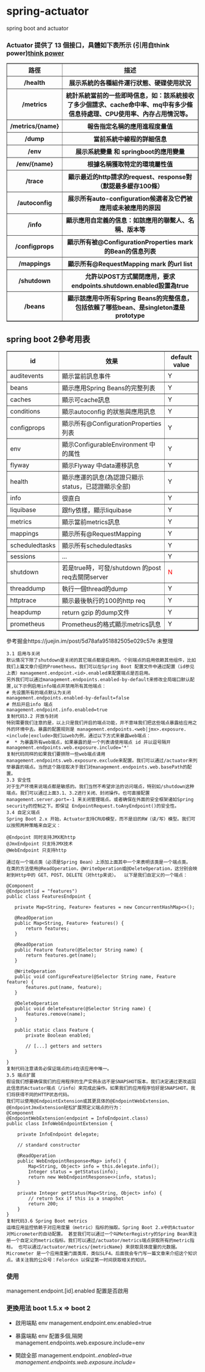 # spring-actuator

spring boot  and actuator


### Actuator 提供了 13 個接口，具體如下表所示 (引用自think power)<a href="https://tpu.thinkpower.com.tw/tpu/articleDetails/954">think power</a>
<table cellpadding="8" border="1">
	<tr>
		<th>路徑</th>
		<th>描述</th>
	</tr>
	<tr>
		<th>/health</th>
		<th>展示系統的各種組件運行狀態、硬碟使用狀況</th>
	</tr>
	<tr>
		<th>/metrics</th>
		<th>統計系統當前的一些即時信息，如：該系統接收了多少個請求、cache命中率、mq中有多少條信息待處理、CPU使用率、內存占用情況等。</th>
	</tr>
	<tr>
		<th>/metrics/{name}</th>
		<th>報告指定名稱的應用進程度量值</th>
	</tr>
	<tr>
		<th>/dump</th>
		<th>當前系統中線程的詳細信息</th>
	</tr>
	<tr>
		<th>/env</th>
		<th>展示系統變量 和 springboot的應用變量</th>
	</tr>
	<tr>
		<th>/env/{name}</th>
		<th>根據名稱獲取特定的環境屬性值</th>
	</tr>
	<tr>
		<th>/trace</th>
		<th>顯示最近的http請求的request、response對（默認最多緩存100條）</th>
	</tr>
	<tr>
		<th>/autoconfig</th>
		<th>展示所有auto-configuration候選者及它們被應用或未被應用的原因</th>
	</tr>
	<tr>
		<th>/info</th>
		<th>顯示應用自定義的信息：如該應用的聯繫人、名稱、版本等</th>
	</tr>
	<tr>
		<th>/configprops</th>
		<th>顯示所有被@ConfigurationProperties mark的Bean的信息列表</th>
	</tr>
	<tr>
		<th>/mappings</th>
		<th>顯示所有@RequestMapping mark 的url list</th>
	</tr>
	<tr>
		<th>/shutdown</th>
		<th>允許以POST方式關閉應用，要求endpoints.shutdown.enabled設置為true</th>
	</tr>
	<tr>
		<th>/beans</th>
		<th>顯示該應用中所有Spring Beans的完整信息，包括依賴了哪些bean、是singleton還是prototype</th>
	</tr>

</table>


## spring boot 2參考用表
<table cellpadding="5" border="1">
<tr>
	<th>id</th>
	<th>效果</th>
	<th>default value</th>
</tr>
<tr>
	<td>auditevents</td>
	<td>顯示當前訊息事件</td>
	<td>Y</td>
</tr>
<tr>
	<td>beans</td>
	<td>顯示應用Spring Beans的完整列表</td>
	<td>Y</td>
</tr>
<tr>
	<td>caches</td>
	<td>顯示可cache訊息</td>
	<td>Y</td>
</tr>
<tr>
	<td>conditions</td>
	<td>顯示autoconfig 的狀態與應用訊息</td>
	<td>Y</td>
</tr>

<tr>
	<td>configprops</td>
	<td>顯示所有@ConfigurationProperties 列表</td>
	<td>Y</td>
</tr>
<tr>
	<td>env</td>
	<td>顯示ConfigurableEnvironment 中的属性</td>
	<td>Y</td>
</tr>
<tr>
	<td>flyway</td>
	<td>顯示Flyway 中data遷移訊息</td>
	<td>Y</td>
</tr>
<tr>
	<td>health</td>
	<td>顯示應運的訊息(為認證只顯示status，已認證顯示全部)</td>
	<td>Y</td>
</tr>

<tr>
	<td>info</td>
	<td>很直白</td>
	<td>Y</td>
</tr>
<tr>
	<td>liquibase</td>
	<td>跟fly依樣，顯示liquibase</td>
	<td>Y</td>
</tr>
<tr>
	<td>metrics</td>
	<td>顯示當前metrics訊息</td>
	<td>Y</td>
</tr>


<tr>
	<td>mappings</td>
	<td>顯示所有@RequestMapping</td>
	<td>Y</td>
</tr>
<tr>
	<td>scheduledtasks</td>
	<td>顯示所有scheduledtasks</td>
	<td>Y</td>
</tr>

<tr>
	<td>sessions</td>
	<td>...</td>
	<td>Y</td>
</tr>
<tr>
	<td>shutdown</td>
	<td>若是true時，可發/shutdown 的post req去關閉server</td>
	<td style="color:red;">N</td>
</tr>
<tr>
	<td>threaddump</td>
	<td>執行一個thread的dump</td>
	<td>Y</td>
</tr>
<tr>
	<td>httptrace</td>
	<td>顯示最後執行的100的http req</td>
	<td>Y</td>
</tr>
<tr>
	<td>heapdump</td>
	<td>return gzip 的dump文件</td>
	<td>Y</td>
</tr>

<tr>
	<td>prometheus</td>
	<td>Prometheus的格式顯示metrics訊息</td>
	<td>Y</td>
</tr>
</table>

參考掘金https://juejin.im/post/5d78afa951882505e029c57e
未整理

```
3.1 启用与关闭
默认情况下除了shutdown是关闭的其它端点都是启用的。个别端点的启用依赖其他组件，比如我们上篇文章介绍的Prometheus。我们可以在Spring Boot 配置文件中通过配置（id参见上表）management.endpoint.<id>.enabled来配置端点是否启用。
另外我们可以通过management.endpoints.enabled-by-default来修改全局端口默认配置,以下示例启用info端点并禁用所有其他端点：
# 先设置所有的端点默认为关闭
management.endpoints.enabled-by-default=false
# 然后开启info 端点
management.endpoint.info.enabled=true
复制代码3.2 开放与封闭
特别需要我们注意的是，以上只是我们开启的端点功能，并不意味我们把这些端点暴露给应用之外的环境中去。暴露的配置规则是 management.endpoints.<web|jmx>.exposure.<include|exclude>我们以web为例，通过以下方式来暴露web端点：
#  * 为暴露所有web端点，如果暴露的是一个列表请使用端点 id 并以逗号隔开 
management.endpoints.web.exposure.include='*'
复制代码同样的如果我们要排除一些web端点请用 management.endpoints.web.exposure.exclude来配置。我们可以通过/actuator来列举暴露的端点。当然这个路径取决于我们对management.endpoints.web.basePath的配置。
3.3 安全性
对于生产环境来说端点都是敏感的。我们当然不希望非法的访问端点，特别如/shutdown这种端点。我们可以通过上面3.1、3.2进行关闭、封闭操作。也可直接配置management.server.port=-1 来关闭管理端点。或者确保在外面的安全框架诸如Spring security的控制之下。即保证 EndpointRequest.toAnyEndpoint()的安全性。
3.4 自定义端点
Spring Boot 2.x 开始，Actuator支持CRUD模型，而不是旧的RW（读/写）模型。我们可以按照两种策略来自定义：

@Endpoint 同时支持JMX和http
@JmxEndpoint 只支持JMX技术
@WebEndpoint 只支持http

通过在一个端点类（必须是Spring Bean）上添加上面其中一个来表明该类是一个端点类。
在类的方法使用@ReadOperation，@WriteOperation或@DeleteOperation，这分别会映射到Http中的 GET、POST、DELETE（对http来说）。  以下是我们自定义的一个端点：

@Component
@Endpoint(id = "features")
public class FeaturesEndpoint {

   private Map<String, Feature> features = new ConcurrentHashMap<>();

   @ReadOperation
   public Map<String, Feature> features() {
       return features;
   }

   @ReadOperation
   public Feature feature(@Selector String name) {
       return features.get(name);
   }

   @WriteOperation
   public void configureFeature(@Selector String name, Feature feature) {
       features.put(name, feature);
   }

   @DeleteOperation
   public void deleteFeature(@Selector String name) {
       features.remove(name);
   }

   public static class Feature {
       private Boolean enabled;

       // [...] getters and setters 
   }

}
复制代码注意请务必保证端点的id在该应用中唯一。
3.5 端点扩展
假设我们想要确保我们的应用程序的生产实例永远不是SNAPSHOT版本。我们决定通过更改返回此信息的Actuator端点（/info）来完成此操作。如果我们的应用程序恰好是SNAPSHOT。我们将获得不同的HTTP状态代码。
我们可以使用@EndpointExtension或其更具体的@EndpointWebExtension、@EndpointJmxExtension轻松扩展预定义端点的行为：
@Component
@EndpointWebExtension(endpoint = InfoEndpoint.class)
public class InfoWebEndpointExtension {
 
    private InfoEndpoint delegate;
 
    // standard constructor
 
    @ReadOperation
    public WebEndpointResponse<Map> info() {
        Map<String, Object> info = this.delegate.info();
        Integer status = getStatus(info);
        return new WebEndpointResponse<>(info, status);
    }
 
    private Integer getStatus(Map<String, Object> info) {
        // return 5xx if this is a snapshot
        return 200;
    }
}
复制代码3.6 Spring Boot metrics
运维应用监控依赖于对应用度量（metric）指标的抽取。Spring Boot 2.x中的Actuator 对Micrometer的自动配置。 甚至我们可以通过一个叫MeterRegistry的Spring Bean来注册一个自定义的metric指标。我们可以通过/actuator/metrics端点获取所有的metric指标。 也可以通过/actuator/metrics/{metricName} 来获取具体度量的元数据。
Micrometer 是一个应用度量门面类库，类似SLF4。后面我会专门写一篇文章来介绍这个知识点。请关注我的公众号：Felordcn 以保证第一时间获取相关的知识。

```

### 使用
management.endpoint.[id].enabled 配置是否啟用

### 更換用法 boot 1.5.x => boot 2

- 啟用端點 env
management.endpoint.env.enabled=true

- 暴露端點 env 配置多個,隔開
management.endpoints.web.exposure.include=env

- 開啟全部
management.endpoint.*.enabled=true
management.endpoints.web.exposure.include=*
